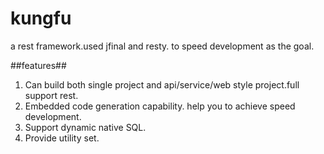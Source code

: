 # kungfu #
a rest framework.used jfinal and resty. to speed development as the goal.

##features##
1. Can build both single project and api/service/web style project.full support rest.
2. Embedded code generation capability. help you to achieve speed development.
3. Support dynamic native SQL.
4. Provide utility set.
